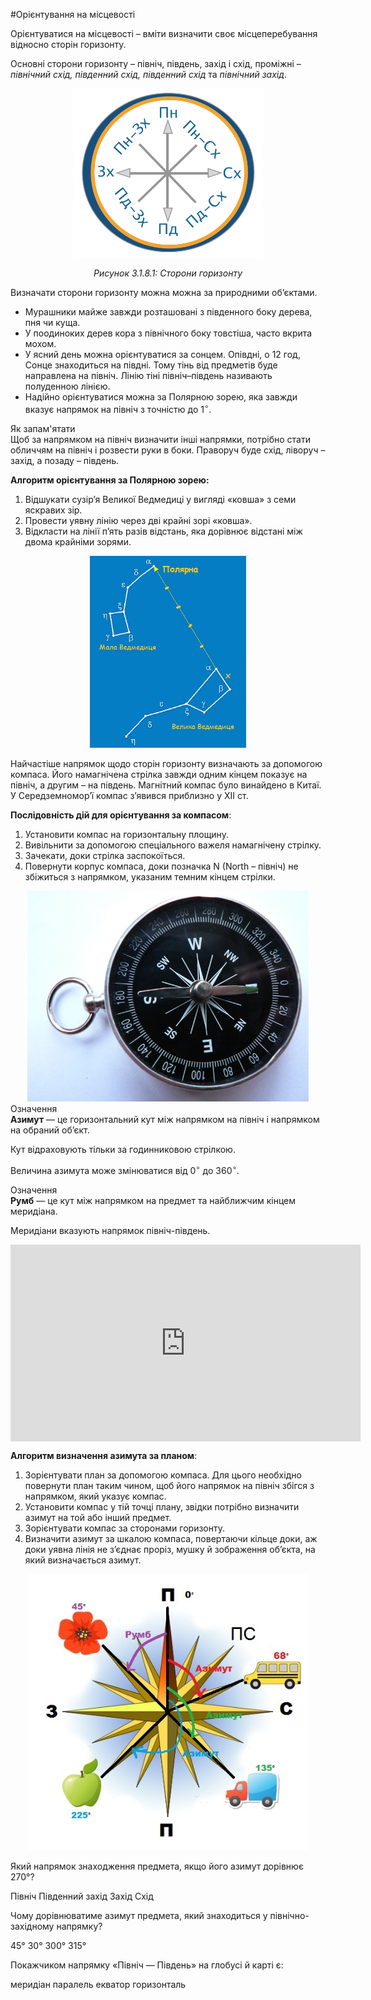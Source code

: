 #Орієнтування на місцевості

<span class="p1">Орієнтуватися на місцевості</span> – вміти визначити своє місцеперебування
відносно сторін горизонту.

Основні сторони горизонту – <span class="p1">північ, південь, захід і схід</span>, проміжні – *північний схід, південний схід, південний схід* та *північний захід*.

<div align="center">
<img src="compas.png" width="300"/>
<p><i>Рисунок 3.1.8.1: Сторони горизонту</i></p>
</div>

Визначати сторони горизонту можна можна за природними об’єктами. 
* Мурашники майже завжди розташовані з <span class="p1">південного</span> боку дерева, пня чи куща. 
* У поодиноких дерев кора з <span class="p1">північного</span> боку товстіша, часто вкрита мохом. 
* У ясний день можна орієнтуватися за cонцем. Опівдні, о 12 год, Сонце знаходиться на <span class="p1">півдні</span>. Тому тінь від предметів буде направлена на <span class="p1">північ</span>. Лінію тіні <span class="p1">північ–південь</span> називають <span class="p1">полуденною лінією</span>. 
* Надійно орієнтуватися можна за <span class="p1">Полярною зорею</span>, яка завжди вказує напрямок на <span class="p1">північ</span> з точністю до $1^{\circ}.$ 

<div class="alg-wrap">
<span class="alg">Як запам'ятати</span>
<div class="alg-text">
Щоб за напрямком на <span class="p1">північ</span> визначити інші напрямки, потрібно стати обличчям на <span class="p1">північ</span> і розвести руки в боки. Праворуч буде <span class="p1">схід</span>, ліворуч – <span class="p1">захід</span>, а позаду – <span class="p1">південь</span>.
</div>
</div>
<div class="space"></div>

<b>Алгоритм орієнтування за Полярною зорею:</b>
1.  Bідшукати сузір’я <span class="p1">Великої Ведмедиці</span> у вигляді «ковша» з семи яскравих зір.
2.  Провести уявну лінію через дві крайні зорі «ковша».
3.  Bідкласти на лінії п’ять разів відстань, яка дорівнює відстані між двома крайніми зорями.

<div align="center">
<img src="pic2-2.jpg" width="250"/>
</div>

Найчастіше напрямок щодо сторін горизонту визначають за допомогою
компаса. Його намагнічена стрілка завжди одним кінцем показує на
<span class="p1">північ</span>, а другим – на <span class="p1">південь</span>. Магнітний компас було винайдено в
<span class="p1">Китаї</span>. У Середземномор’ї компас з’явився приблизно у ХII ст.

**Послідовність дій для орієнтування за компасом**:

1.  Установити компас на горизонтальну площину.
2.  Вивільнити за допомогою спеціального важеля
    намагнічену стрілку.
3.  Зачекати, доки стрілка заспокоїться.
4.  Повернути корпус компаса, доки позначка <span class="p1">N</span> (North – північ) не збіжиться з напрямком, указаним темним кінцем стрілки.

<div align="center">
<img src="pic3-2.jpg" width="450"/>
</div>


<div class="eoz-wrap">
<span class="eoz">Означення</span>
<div class="eoz-text">
<b>Азимут</b> — це горизонтальний кут мiж напрямком на пiвнiч i напрямком на обраний об’єкт.
</div>
</div>

Кут відраховують тільки за годинниковою стрілкою.

Величина азимута може змінюватися від $0^{\circ}$ до
$360^{\circ}$.

<div class="eoz-wrap">
<span class="eoz">Означення</span>
<div class="eoz-text">
<b>Румб</b> — це кут мiж напрямком на предмет та найближчим кiнцем меридiана.
</div>
</div>

Меридіани вказують напрямок північ-південь.

<div class="space">
<div class="fluidMedia">
<iframe align="center" width="560" height="315" src="https://www.youtube.com/embed/CDPIw5at8BM" frameborder="0" allowfullscreen></iframe>
</div>
<div class="popup">
</div>
</div>


**Алгоритм визначення азимута за планом**:

1.  Зорієнтувати план за допомогою компаса. Для цього необхідно повернути план таким чином, щоб його напрямок на північ збігся з напрямком, який указує компас.
2.  Установити компас у тій точці плану, звідки потрібно визначити азимут на той або інший предмет.
3.  Зорієнтувати компас за сторонами горизонту.
4.  Визначити азимут за шкалою компаса, повертаючи кільце доки, аж доки уявна лінія не з’єднає проріз, мушку й зображення об’єкта, на який визначається азимут.

<div align="center">
<img src="pic4-2.jpg" width="450"/>
</div>


<quiz correctLabel="correct" incorrectLabel="incorrect" checkLabel="check"> 
    <question text="">
        <p>Який напрямок знаходження предмета, якщо його азимут дорівнює 270°?</p>
        <answer>Північ</answer>
        <answer>Південний захід</answer>
        <answer correct>Захід</answer>
        <answer>Схід</answer>
    </question>
    <question text="">
        <p>Чому дорівнюватиме азимут предмета, який знаходиться у північно-західному напрямку?</p>
        <answer>45°</answer>
        <answer>30°</answer>
        <answer>300°</answer>
        <answer correct>315°</answer>
    </question>
        <question text="">
        <p>Покажчиком напрямку «Північ — Південь» на глобусі й  карті є:</p>
        <answer correct>меридіан</answer>
        <answer>паралель</answer>
        <answer>екватор</answer>
        <answer>горизонталь</answer>
    </question>
</quiz>
